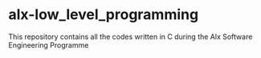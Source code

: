 # alx-low_level_programming
This repository contains all the codes written in C during the Alx Software Engineering Programme
